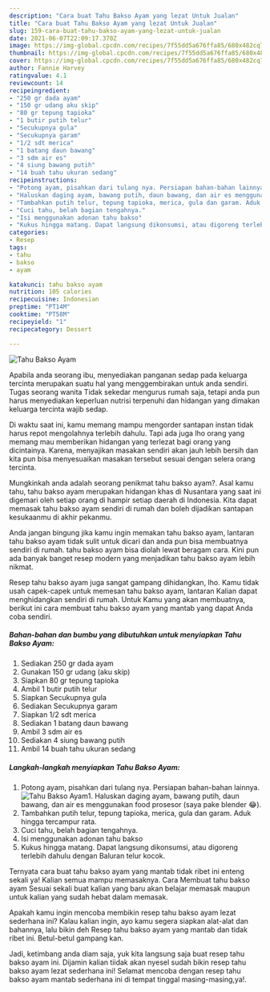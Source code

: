 ```yaml
---
description: "Cara buat Tahu Bakso Ayam yang lezat Untuk Jualan"
title: "Cara buat Tahu Bakso Ayam yang lezat Untuk Jualan"
slug: 159-cara-buat-tahu-bakso-ayam-yang-lezat-untuk-jualan
date: 2021-06-07T22:09:17.370Z
image: https://img-global.cpcdn.com/recipes/7f55dd5a676ffa85/680x482cq70/tahu-bakso-ayam-foto-resep-utama.jpg
thumbnail: https://img-global.cpcdn.com/recipes/7f55dd5a676ffa85/680x482cq70/tahu-bakso-ayam-foto-resep-utama.jpg
cover: https://img-global.cpcdn.com/recipes/7f55dd5a676ffa85/680x482cq70/tahu-bakso-ayam-foto-resep-utama.jpg
author: Fannie Harvey
ratingvalue: 4.1
reviewcount: 14
recipeingredient:
- "250 gr dada ayam"
- "150 gr udang aku skip"
- "80 gr tepung tapioka"
- "1 butir putih telur"
- "Secukupnya gula"
- "Secukupnya garam"
- "1/2 sdt merica"
- "1 batang daun bawang"
- "3 sdm air es"
- "4 siung bawang putih"
- "14 buah tahu ukuran sedang"
recipeinstructions:
- "Potong ayam, pisahkan dari tulang nya. Persiapan bahan-bahan lainnya."
- "Haluskan daging ayam, bawang putih, daun bawang, dan air es menggunakan food prosesor (saya pake blender 😂)."
- "Tambahkan putih telur, tepung tapioka, merica, gula dan garam. Aduk hingga tercampur rata."
- "Cuci tahu, belah bagian tengahnya."
- "Isi menggunakan adonan tahu bakso"
- "Kukus hingga matang. Dapat langsung dikonsumsi, atau digoreng terlebih dahulu dengan Baluran telur kocok."
categories:
- Resep
tags:
- tahu
- bakso
- ayam

katakunci: tahu bakso ayam 
nutrition: 105 calories
recipecuisine: Indonesian
preptime: "PT14M"
cooktime: "PT58M"
recipeyield: "1"
recipecategory: Dessert

---
```



![Tahu Bakso Ayam](https://img-global.cpcdn.com/recipes/7f55dd5a676ffa85/680x482cq70/tahu-bakso-ayam-foto-resep-utama.jpg)

Apabila anda seorang ibu, menyediakan panganan sedap pada keluarga tercinta merupakan suatu hal yang menggembirakan untuk anda sendiri. Tugas seorang  wanita Tidak sekedar mengurus rumah saja, tetapi anda pun harus menyediakan keperluan nutrisi terpenuhi dan hidangan yang dimakan keluarga tercinta wajib sedap.

Di waktu  saat ini, kamu memang mampu mengorder santapan instan tidak harus repot mengolahnya terlebih dahulu. Tapi ada juga lho orang yang memang mau memberikan hidangan yang terlezat bagi orang yang dicintainya. Karena, menyajikan masakan sendiri akan jauh lebih bersih dan kita pun bisa menyesuaikan masakan tersebut sesuai dengan selera orang tercinta. 



Mungkinkah anda adalah seorang penikmat tahu bakso ayam?. Asal kamu tahu, tahu bakso ayam merupakan hidangan khas di Nusantara yang saat ini digemari oleh setiap orang di hampir setiap daerah di Indonesia. Kita dapat memasak tahu bakso ayam sendiri di rumah dan boleh dijadikan santapan kesukaanmu di akhir pekanmu.

Anda jangan bingung jika kamu ingin memakan tahu bakso ayam, lantaran tahu bakso ayam tidak sulit untuk dicari dan anda pun bisa membuatnya sendiri di rumah. tahu bakso ayam bisa diolah lewat beragam cara. Kini pun ada banyak banget resep modern yang menjadikan tahu bakso ayam lebih nikmat.

Resep tahu bakso ayam juga sangat gampang dihidangkan, lho. Kamu tidak usah capek-capek untuk memesan tahu bakso ayam, lantaran Kalian dapat menghidangkan sendiri di rumah. Untuk Kamu yang akan membuatnya, berikut ini cara membuat tahu bakso ayam yang mantab yang dapat Anda coba sendiri.

<!--inarticleads1-->

##### Bahan-bahan dan bumbu yang dibutuhkan untuk menyiapkan Tahu Bakso Ayam:

1. Sediakan 250 gr dada ayam
1. Gunakan 150 gr udang (aku skip)
1. Siapkan 80 gr tepung tapioka
1. Ambil 1 butir putih telur
1. Siapkan Secukupnya gula
1. Sediakan Secukupnya garam
1. Siapkan 1/2 sdt merica
1. Sediakan 1 batang daun bawang
1. Ambil 3 sdm air es
1. Sediakan 4 siung bawang putih
1. Ambil 14 buah tahu ukuran sedang




<!--inarticleads2-->

##### Langkah-langkah menyiapkan Tahu Bakso Ayam:

1. Potong ayam, pisahkan dari tulang nya. Persiapan bahan-bahan lainnya.
<img src="https://img-global.cpcdn.com/steps/fb601dd1f9b44a64/160x128cq70/tahu-bakso-ayam-langkah-memasak-1-foto.jpg" alt="Tahu Bakso Ayam">1. Haluskan daging ayam, bawang putih, daun bawang, dan air es menggunakan food prosesor (saya pake blender 😂).
1. Tambahkan putih telur, tepung tapioka, merica, gula dan garam. Aduk hingga tercampur rata.
1. Cuci tahu, belah bagian tengahnya.
1. Isi menggunakan adonan tahu bakso
1. Kukus hingga matang. Dapat langsung dikonsumsi, atau digoreng terlebih dahulu dengan Baluran telur kocok.




Ternyata cara buat tahu bakso ayam yang mantab tidak ribet ini enteng sekali ya! Kalian semua mampu memasaknya. Cara Membuat tahu bakso ayam Sesuai sekali buat kalian yang baru akan belajar memasak maupun untuk kalian yang sudah hebat dalam memasak.

Apakah kamu ingin mencoba membikin resep tahu bakso ayam lezat sederhana ini? Kalau kalian ingin, ayo kamu segera siapkan alat-alat dan bahannya, lalu bikin deh Resep tahu bakso ayam yang mantab dan tidak ribet ini. Betul-betul gampang kan. 

Jadi, ketimbang anda diam saja, yuk kita langsung saja buat resep tahu bakso ayam ini. Dijamin kalian tiidak akan nyesel sudah bikin resep tahu bakso ayam lezat sederhana ini! Selamat mencoba dengan resep tahu bakso ayam mantab sederhana ini di tempat tinggal masing-masing,ya!.

